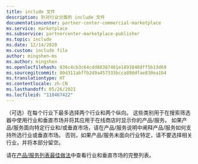 ```yaml
---
title: include 文件
description: 针对行业分类的 include 文件
documentationcenter: partner-center-commercial-marketplace
ms.service: marketplace
ms.subservice: partnercenter-marketplace-publisher
ms.topic: include
ms.date: 12/14/2020
ms.custom: include file
author: mingshen-ms
ms.author: mingshen
ms.openlocfilehash: 836c4cb3c64cdd88307461e1893848dff5b13d69
ms.sourcegitcommit: 80d311abffb2d9a457333bcca898dfae830ea1b4
ms.translationtype: HT
ms.contentlocale: zh-CN
ms.lasthandoff: 05/26/2021
ms.locfileid: "110467422"
---
```

（可选）在每个行业下最多选择两个行业和两个纵向。 这些类别用于在搜索筛选器中使用行业和垂直市场并将其应用于在线商店时显示你的产品/服务。 如果产品/服务面向特定行业和/或垂直市场，请在产品/服务说明中阐释产品/服务如何支持所选行业或垂直市场。 否则，如果产品/服务未面向行业特定，请不要选择相关行业，并将本部分留空。

请在[产品/服务列表最佳做法](../gtm-offer-listing-best-practices.md)中查看行业和垂直市场的完整列表。
